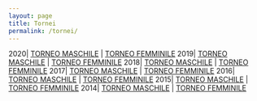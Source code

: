 ```yaml
---
layout: page
title: Tornei
permalink: /tornei/
---
```


2020| [TORNEO MASCHILE](/blog/tornei/torneo_2020_maschili) | [TORNEO FEMMINILE](/blog/tornei/torneo_2020_femminili)
2019| [TORNEO MASCHILE](/blog/tornei/torneo_2019_maschili) | [TORNEO FEMMINILE](/blog/tornei/torneo_2019_femminili)
2018| [TORNEO MASCHILE](/blog/tornei/torneo_2018_maschili) | [TORNEO FEMMINILE](/blog/tornei/torneo_2018_femminili)
2017| [TORNEO MASCHILE](/blog/tornei/torneo_2017_maschili) | [TORNEO FEMMINILE](/blog/tornei/torneo_2017_femminili)
2016| [TORNEO MASCHILE](/blog/tornei/torneo_2016_maschili) | [TORNEO FEMMINILE](/blog/tornei/torneo_2016_femminili)
2015| [TORNEO MASCHILE](/blog/tornei/torneo_2015_maschili) | [TORNEO FEMMINILE](/blog/tornei/torneo_2015_femminili)
2014| [TORNEO MASCHILE](/blog/tornei/torneo_2014_maschili) | [TORNEO FEMMINILE](/blog/tornei/torneo_2014_femminili)
